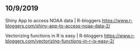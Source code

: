 ## 10/9/2019

Shiny App to access NOAA data | R-bloggers
https://www.r-bloggers.com/shiny-app-to-access-noaa-data-2/

Vectorizing functions in R is easy | R-bloggers
https://www.r-bloggers.com/vectorizing-functions-in-r-is-easy-2/

